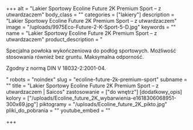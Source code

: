 +++
alt = "Lakier Sportowy Ecoline Future 2K Premium Sport – z utwardzaczem"
body_class = ""
categories = ["lakiery"]
description = "Lakier Sportowy Ecoline Future 2K Premium Sport – z utwardzaczem"
image = "/uploads/9975Eco-Future-2-K-Sport-5-D.jpg"
keywords = ""
name = "Lakier Sportowy Ecoline Future 2K Premium Sport – z utwardzaczem"
product_description = "<p>Specjalna powłoka wykończeniowa do podłóg sportowych. Możliwość stosowania również bez gruntu. Maksymalna odporność.</p><p>Zgodny z normą DIN V 18032-2:2001-04.</p>"
robots = "noindex"
slug = "ecoline-future-2k-premium-sport"
subname = ""
title = "Lakier Sportowy Ecoline Future 2K Premium Sport – z utwardzaczem | Saicos"
zastosowanie = ["do wnętrz"]
[dodatkowy_opis]
kolory = ["/uploads/Ecoline_future_2K_wybarwienia-e1618306068951-300x69.jpg"]
piktogramy = "/uploads/Ecoline_future_2K_pikto.jpg"
pliki_do_pobrania = ""
youtube_embed = ""

+++
